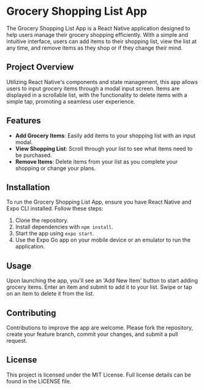 # Grocery Shopping List App

The Grocery Shopping List App is a React Native application designed to help users manage their grocery shopping efficiently. With a simple and intuitive interface, users can add items to their shopping list, view the list at any time, and remove items as they shop or if they change their mind.

## Project Overview

Utilizing React Native's components and state management, this app allows users to input grocery items through a modal input screen. Items are displayed in a scrollable list, with the functionality to delete items with a simple tap, promoting a seamless user experience.

## Features

- **Add Grocery Items**: Easily add items to your shopping list with an input modal.
- **View Shopping List**: Scroll through your list to see what items need to be purchased.
- **Remove Items**: Delete items from your list as you complete your shopping or change your plans.

## Installation

To run the Grocery Shopping List App, ensure you have React Native and Expo CLI installed. Follow these steps:

1. Clone the repository.
2. Install dependencies with `npm install`.
3. Start the app using `expo start`.
4. Use the Expo Go app on your mobile device or an emulator to run the application.

## Usage

Upon launching the app, you'll see an 'Add New Item' button to start adding grocery items. Enter an item and submit to add it to your list. Swipe or tap on an item to delete it from the list.

## Contributing

Contributions to improve the app are welcome. Please fork the repository, create your feature branch, commit your changes, and submit a pull request.

## License

This project is licensed under the MIT License. Full license details can be found in the LICENSE file.
